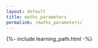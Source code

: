 ```yaml
---
layout: default
title: maths_parameters
permalink: /maths_parameters/
---
```


{%- include learning_path.html -%}
